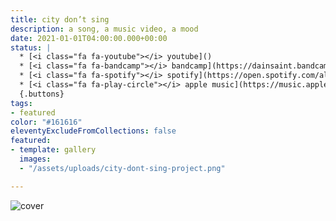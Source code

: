 ```yaml
---
title: city don’t sing
description: a song, a music video, a mood
date: 2021-01-01T04:00:00.000+00:00
status: |
  * [<i class="fa fa-youtube"></i> youtube]()
  * [<i class="fa fa-bandcamp"></i> bandcamp](https://dainsaint.bandcamp.com/track/city-dont-sing)
  * [<i class="fa fa-spotify"></i> spotify](https://open.spotify.com/album/7ri2txbcbunowtf6s2bwsj?highlight=spotify:track:4hpxbixxdx9zmmlyvokxlj)
  * [<i class="fa fa-play-circle"></i> apple music](https://music.apple.com/us/album/city-dont-sing-single/1544686673)
  {.buttons}
tags:
- featured
color: "#161616"
eleventyExcludeFromCollections: false
featured:
- template: gallery
  images:
  - "/assets/uploads/city-dont-sing-project.png"

---
```


![cover](/assets/uploads/city-dont-sing-album-cover.jpg)
